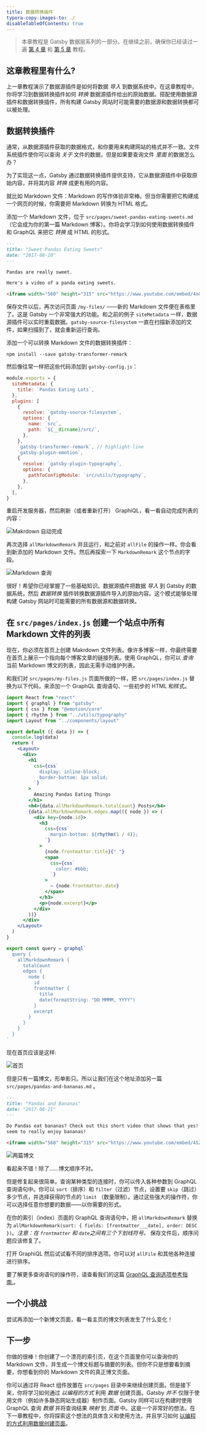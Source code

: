 ```yaml
---
title: 数据转换插件
typora-copy-images-to: ./
disableTableOfContents: true
---
```


> 本章教程是 Gatsby 数据层系列的一部分。在继续之前，确保你已经读过一遍 [第 4 章](/tutorial/part-four/) 和 [第 5 章](/tutorial/part-five/) 教程。

## 这章教程里有什么?

上一章教程演示了数据源插件是如何将数据 _导入_ 到数据系统中。在这章教程中，你将学习到数据转换插件如何 _转换_ 数据源插件给出的原始数据。搭配使用数据源插件和数据转换插件，所有构建 Gatsby 网站时可能需要的数据源和数据转换都可以被处理。

## 数据转换插件

通常，从数据源插件获取的数据格式，和你要用来构建网站的格式并不一致。文件系统插件使你可以查询 _关于_ 文件的数据，但是如果要查询文件 _里面_ 的数据怎么办？

为了实现这一点，Gatsby 通过数据转换插件提供支持，它从数据源插件中获取原始内容，并将其内容 _转换_ 成更有用的内容。

就比如 Markdown 文件：Markdown 的写作体验非常棒。但当你需要把它构建成一个网页的时候，你需要把 Markdown 转换为 HTML 格式。

添加一个 Markdown 文件，位于 `src/pages/sweet-pandas-eating-sweets.md`（它会成为你的第一篇 Markdown 博客）。你将会学习到如何使用数据转换插件和 GraphQL 来把它 _转换_ 成 HTML 的形式。

```markdown
---
title: "Sweet Pandas Eating Sweets"
date: "2017-08-10"
---

Pandas are really sweet.

Here's a video of a panda eating sweets.

<iframe width="560" height="315" src="https://www.youtube.com/embed/4n0xNbfJLR8" frameborder="0" allowfullscreen></iframe>
```

保存文件以后，再次访问页面 `/my-files/` ——新的 Markdown 文件便在表格里了。这是 Gatsby 一个非常强大的功能。和之前的例子 `siteMetadata` 一样，数据源插件可以实时重载数据。`gatsby-source-filesystem`  一直在扫描新添加的文件，如果扫描到了，就会重新运行查询。

添加一个可以转换 Markdown 文件的数据转换插件：

```shell
npm install --save gatsby-transformer-remark
```

然后像往常一样把这些代码添加到 `gatsby-config.js`：

```javascript
module.exports = {
  siteMetadata: {
    title: `Pandas Eating Lots`,
  },
  plugins: [
    {
      resolve: `gatsby-source-filesystem`,
      options: {
        name: `src`,
        path: `${__dirname}/src/`,
      },
    },
    `gatsby-transformer-remark`, // highlight-line
    `gatsby-plugin-emotion`,
    {
      resolve: `gatsby-plugin-typography`,
      options: {
        pathToConfigModule: `src/utils/typography`,
      },
    },
  ],
}
```

重启开发服务器，然后刷新（或者重新打开） GraphiQL，看一看自动完成列表的内容：

![Makrdown 自动完成](./markdown-autocomplete.png)

再次选择 `allMarkdownRemark` 并且运行，和之前对 `allFile` 的操作一样。你会看到新添加的 Markdown 文件。然后再探索一下 `MarkdownRemark` 这个节点的字段。

![Markdown 查询](./markdown-query.png)

很好！希望你已经掌握了一些基础知识。数据源插件把数据 _导入_ 到 Gatsby 的数据系统，然后 _数据转换_ 插件转换数据源插件导入的原始内容。这个模式能够处理构建 Gatsby 网站时可能需要的所有数据源和数据转换。

## 在 `src/pages/index.js` 创建一个站点中所有 Markdown 文件的列表

现在，你必须在首页上创建 Makrdown 文件列表。像许多博客一样，你最终需要在首页上展示一个指向每个博客文章的链接列表。使用 GraphQL，你可以 _查询_ 当前 Markdown 博文的列表，因此无需手动维护列表。

和我们对 `src/pages/my-files.js` 页面所做的一样，把 `src/pages/index.js` 替换为以下代码，来添加一个 GraphQL 查询语句、一些初步的 HTML 和样式。

```jsx
import React from "react"
import { graphql } from "gatsby"
import { css } from "@emotion/core"
import { rhythm } from "../utils/typography"
import Layout from "../components/layout"

export default ({ data }) => {
  console.log(data)
  return (
    <Layout>
      <div>
        <h1
          css={css`
            display: inline-block;
            border-bottom: 1px solid;
          `}
        >
          Amazing Pandas Eating Things
        </h1>
        <h4>{data.allMarkdownRemark.totalCount} Posts</h4>
        {data.allMarkdownRemark.edges.map(({ node }) => (
          <div key={node.id}>
            <h3
              css={css`
                margin-bottom: ${rhythm(1 / 4)};
              `}
            >
              {node.frontmatter.title}{" "}
              <span
                css={css`
                  color: #bbb;
                `}
              >
                — {node.frontmatter.date}
              </span>
            </h3>
            <p>{node.excerpt}</p>
          </div>
        ))}
      </div>
    </Layout>
  )
}

export const query = graphql`
  query {
    allMarkdownRemark {
      totalCount
      edges {
        node {
          id
          frontmatter {
            title
            date(formatString: "DD MMMM, YYYY")
          }
          excerpt
        }
      }
    }
  }
`
```

现在首页应该是这样:

![首页](./frontpage.png)

但是只有一篇博文，形单影只。所以让我们在这个地址添加另一篇 `src/pages/pandas-and-bananas.md` 。

```markdown
---
title: "Pandas and Bananas"
date: "2017-08-21"
---

Do Pandas eat bananas? Check out this short video that shows that yes! pandas do
seem to really enjoy bananas!

<iframe width="560" height="315" src="https://www.youtube.com/embed/4SZl1r2O_bY" frameborder="0" allowfullscreen></iframe>
```

![两篇博文](./two-posts.png)

看起来不错！除了……博文顺序不对。

但是修复起来很简单。查询某种类型的连接时，你可以传入各种参数到 GraphQL 查询语句中。你可以 `sort`（排序）和 `filter`（过滤）节点，设置要 `skip`（跳过）多少节点，并选择获得的节点的 `limit` （数量限制）。通过这些强大的操作符，你可以选择任意你想要的数据——以你需要的形式。

在你的索引（index）页面的 GraphQL 查询语句中，把 `allMarkdownRemark` 替换为 `allMarkdownRemark(sort: { fields: [frontmatter___date], order: DESC })`。_注意：在 `frontmatter` 和 `date`之间有三个下划线符号。_ 保存文件后，顺序问题应该修复了。

打开 GraphiQL 然后试试看不同的排序选项。你可以对 `allFile` 和其他各种连接进行排序。

要了解更多查询语句的操作符，请查看我们的这篇 [GraphQL 查询选项参考指南.](/docs/graphql-reference/)。

## 一个小挑战

尝试再添加一个新博文页面，看一看主页的博文列表发生了什么变化！

## 下一步

你做的很棒！你创建了一个漂亮的索引页，在这个页面里你可以查询你的 Markdown 文件，并生成一个博文标题与摘要的列表。但你不只是想要看到摘要，你想看到你的 Markdown 文件的真正博文页面。

你可以通过将 React 组件放置在 `src/pages` 目录中来继续创建页面。但是接下来，你将学习如何通过 _以编程的方式_ 利用 _数据_ 创建页面。Gatsby _并不_ 仅限于使用文件（例如许多静态网站生成器）制作页面。Gatsby 同样可以在构建时使用 GraphQL 查询 _数据_ 并将查询结果 _映射_ 到 _页面_ 中。这是一个非常好的想法。在下一章教程中，你将探索这个想法的具体含义和使用方法，并且学习如何 [以编程的方式利用数据创建页面](/tutorial/part-seven/)。  